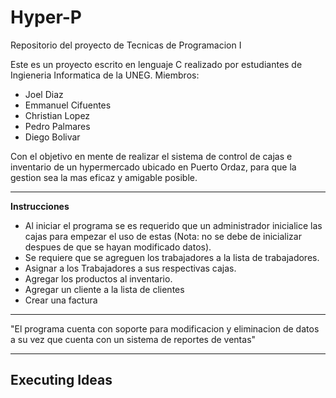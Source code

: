 # Hyper-P
Repositorio del proyecto de Tecnicas de Programacion I

Este es un proyecto escrito en lenguaje C realizado por estudiantes de Ingieneria Informatica de la UNEG.
Miembros:
- Joel Diaz
- Emmanuel Cifuentes
- Christian Lopez
- Pedro Palmares
- Diego Bolivar

Con el objetivo en mente de realizar el sistema de control de cajas e inventario de un hypermercado ubicado en Puerto Ordaz, para que la gestion sea la mas eficaz y amigable posible.

------------------------------------------------------------------------------------------------------------------------------------------------------------------------------------------------
**Instrucciones**

- Al iniciar el programa se es requerido que un administrador inicialice las cajas para empezar el uso de estas 
(Nota: no se debe de inicializar despues de que se hayan modificado datos).
- Se requiere que se agreguen los trabajadores a la lista de trabajadores.
- Asignar a los Trabajadores a sus respectivas cajas.
- Agregar los productos al inventario.
- Agregar un cliente a la lista de clientes
- Crear una factura
------------------------------------------------------------------------------------------------------------------------------------------------------------------------------------------------
"El programa cuenta con soporte para modificacion y eliminacion de datos a su vez que cuenta con un sistema de reportes de ventas"


--------------------
**Executing Ideas** 
--------------------
